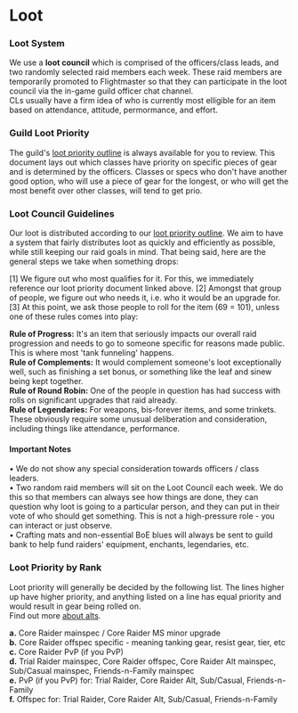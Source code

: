 # Loot

### Loot System
We use a **loot council** which is comprised of the officers/class leads, and two randomly selected raid members each week. These raid members are temporarily promoted to Flightmaster so that they can participate in the loot council via the in-game guild officer chat channel.<br />
CLs usually have a firm idea of who is currently most elligible for an item based on attendance, attitude, permormance, and effort.

### Guild Loot Priority
The guild's [loot priority outline](https://docs.google.com/spreadsheets/d/17gVCAlQK3_t0znFviccCSD6rcOJlXDODOXFTroTw0II/edit#gid=1516348409) is always available for you to review. This document lays out which classes have priority on specific pieces of gear and is determined by the officers. Classes or specs who don't have another good option, who will use a piece of gear for the longest, or who will get the most benefit over other classes, will tend to get prio.

### Loot Council Guidelines
Our loot is distributed according to our [loot priority outline](https://docs.google.com/spreadsheets/d/17gVCAlQK3_t0znFviccCSD6rcOJlXDODOXFTroTw0II/edit#gid=1516348409).
We aim to have a system that fairly distributes loot as quickly and efficiently as possible, while still keeping our raid goals in mind. That being said, here are the general steps we take when something drops:

[1] We figure out who most qualifies for it. For this, we immediately reference our loot priority document linked above.
[2] Amongst that group of people, we figure out who needs it, i.e. who it would be an upgrade for.
[3] At this point, we ask those people to roll for the item (69 = 101), unless one of these rules comes into play:

**Rule of Progress:** It's an item that seriously impacts our overall raid progression and needs to go to someone specific for reasons made public. This is where most 'tank funneling' happens. <br />
**Rule of Complements:** It would complement someone's loot exceptionally well, such as finishing a set bonus, or something like the leaf and sinew being kept together. <br />
**Rule of Round Robin:** One of the people in question has had success with rolls on significant upgrades that raid already. <br />
**Rule of Legendaries:** For weapons, bis-forever items, and some trinkets. These obviously require some unusual deliberation and consideration, including things like attendance, performance. <br />

#### Important Notes
• We do not show any special consideration towards officers / class leaders. <br />
• Two random raid members will sit on the Loot Council each week. We do this so that members can always see how things are done, they can question why loot is going to a particular person, and they can put in their vote of who should get something. This is not a high-pressure role - you can interact or just observe. <br />
• Crafting mats and non-essential BoE blues will always be sent to guild bank to help fund raiders' equipment, enchants, legendaries, etc. <br />

### Loot Priority by Rank
Loot priority will generally be decided by the following list. The lines higher up have higher priority, and anything listed on a line has equal priority and would result in gear being rolled on. <br />
Find out more [about alts](https://tilted-gryphons.github.io/alts.html).

**a.** Core Raider mainspec / Core Raider MS minor upgrade <br />
**b.** Core Raider offspec specific - meaning tanking gear, resist gear, tier, etc
**c.** Core Raider PvP (if you PvP) <br />
**d.** Trial Raider mainspec, Core Raider offspec, Core Raider Alt mainspec, Sub/Casual mainspec, Friends-n-Family mainspec <br />
**e.** PvP (if you PvP) for: Trial Raider, Core Raider Alt, Sub/Casual, Friends-n-Family <br />
**f.** Offspec for: Trial Raider, Core Raider Alt, Sub/Casual, Friends-n-Family <br />
   
